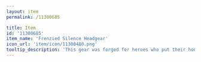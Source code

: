 ```yaml
---
layout: item
permalink: /11300685

title: Item
id: '11300685'
item_name: 'Frenzied Silence Headgear'
icon_url: 'item/icon/11300480.png'
tooltip_description: 'This gear was forged for heroes who put their honor on the line and competed with their all!'
---
```

